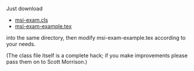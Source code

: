 Just download

*	[msi-exam.cls](https://github.com/semorrison/msi-exam-template/raw/master/msi-exam.cls)
*	[msi-exam-example.tex](https://github.com/semorrison/msi-exam-template/raw/master/msi-exam-example.tex)

into the same directory, then modify msi-exam-example.tex according to your needs.

(The class file itself is a complete hack; if you make improvements please pass them on to Scott Morrison.)